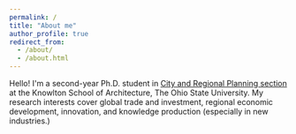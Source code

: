 ```yaml
---
permalink: /
title: "About me"
author_profile: true
redirect_from: 
  - /about/
  - /about.html
---
```


Hello! I'm a second-year Ph.D. student in [City and Regional Planning section](https://knowlton.osu.edu/city-and-regional-planning) at the Knowlton School of Architecture, The Ohio State University. My research interests cover global trade and investment, regional economic development, innovation, and knowledge production (especially in new industries.)